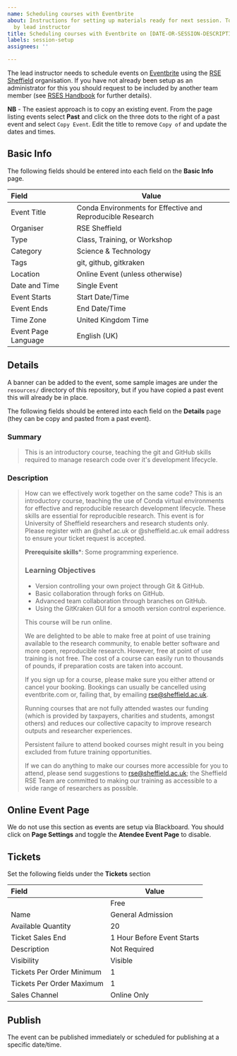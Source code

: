 ```yaml
---
name: Scheduling courses with Eventbrite
about: Instructions for setting up materials ready for next session. To be completed
  by lead instructor
title: Scheduling courses with Eventbrite on [DATE-OR-SESSION-DESCRIPTION] for [INSTRUCTOR-NAME]
labels: session-setup
assignees: ''

---
```


The lead instructor needs to schedule events on [Eventbrite](https://www.eventbrite.com) using the [RSE
Sheffield](https://www.eventbrite.co.uk/o/rse-sheffield-29660305889) organisation. If you have not already been setup as
an administrator for this you should request to be included by another team member (see [RSES
Handbook](https://github.com/RSE-Sheffield/rses-handbook/blob/master/pages/eventbrite.Rmd) for further details).

**NB** - The easiest approach is to copy an existing event. From the page listing events select **Past** and click on
the three dots to the right of a past event and select `Copy Event`. Edit the title to remove `Copy of` and update the
dates and times.


## Basic Info

The following fields should be entered into each field on the **Basic Info** page.

| Field               | Value                                                      |
|:--------------------|------------------------------------------------------------|
| Event Title         | Conda Environments for Effective and Reproducible Research |
| Organiser           | RSE Sheffield                                              |
| Type                | Class, Training, or Workshop                               |
| Category            | Science & Technology                                       |
| Tags                | git, github, gitkraken                                     |
| Location            | Online Event (unless otherwise)                            |
| Date and Time       | Single Event                                               |
| Event Starts        | Start Date/Time                                            |
| Event Ends          | End Date/Time                                              |
| Time Zone           | United Kingdom Time                                        |
| Event Page Language | English (UK)                                               |



## Details

A banner can be added to the event, some sample images are under the `resources/` directory of this repository, but if
you have copied a past event this will already be in place.

The following fields should be entered into each field on the **Details** page (they can be copy and pasted from a past event).

### Summary


> This is an introductory course, teaching the git and GitHub skills required to manage research code over it's
> development lifecycle.

### Description

> How can we effectively work together on the same code?
> This is an introductory course, teaching the use of Conda virtual environments for effective and reproducible research
> development lifecycle. These skills are essential for reproducible research.
> This event is for University of Sheffield researchers and research students only. Please register with an @shef.ac.uk
> or @sheffield.ac.uk email address to ensure your ticket request is accepted.
>
> **Prerequisite skills***: Some programming experience.
>
> ### Learning Objectives
> - Version controlling your own project through Git & GitHub.
> - Basic collaboration through forks on GitHub.
> - Advanced team collaboration through branches on GitHub.
> - Using the GitKraken GUI for a smooth version control experience.
>
> This course will be run online.
>
> We are delighted to be able to make free at point of use training available to the research community, to enable
> better software and more open, reproducible research. However, free at point of use training is not free. The cost of
> a course can easily run to thousands of pounds, if preparation costs are taken into account.
>
> If you sign up for a course, please make sure you either attend or cancel your booking. Bookings can usually be
> cancelled using eventbrite.com or, failing that, by emailing rse@sheffield.ac.uk.
>
> Running courses that are not fully attended wastes our funding (which is provided by taxpayers, charities and
> students, amongst others) and reduces our collective capacity to improve research outputs and researcher experiences.
>
> Persistent failure to attend booked courses might result in you being excluded from future training opportunities.
>
> If we can do anything to make our courses more accessible for you to attend, please send suggestions to
> rse@sheffield.ac.uk; the Sheffield RSE Team are committed to making our training as accessible to a wide range of
> researchers as possible.


## Online Event Page

We do not use this section as events are setup via Blackboard. You should click on **Page Settings** and toggle the
**Atendee Event Page** to disable.

## Tickets

Set the following fields under the **Tickets** section

| Field                     | Value                      |
|:--------------------------|----------------------------|
|                           | Free                       |
| Name                      | General Admission          |
| Available Quantity        | 20                         |
| Ticket Sales End          | 1 Hour Before Event Starts |
| Description               | Not Required               |
| Visibility                | Visible                    |
| Tickets Per Order Minimum | 1                          |
| Tickets Per Order Maximum | 1                          |
| Sales Channel             | Online Only                |

## Publish

The event can be published immediately or scheduled for publishing at a specific date/time.
